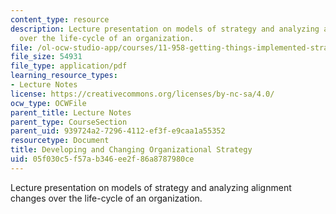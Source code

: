```yaml
---
content_type: resource
description: Lecture presentation on models of strategy and analyzing alignment changes
  over the life-cycle of an organization.
file: /ol-ocw-studio-app/courses/11-958-getting-things-implemented-strategy-people-performance-and-leadership-january-iap-2009/05f030c5f57ab346ee2f86a8787980ce_slides2.pdf
file_size: 54931
file_type: application/pdf
learning_resource_types:
- Lecture Notes
license: https://creativecommons.org/licenses/by-nc-sa/4.0/
ocw_type: OCWFile
parent_title: Lecture Notes
parent_type: CourseSection
parent_uid: 939724a2-7296-4112-ef3f-e9caa1a55352
resourcetype: Document
title: Developing and Changing Organizational Strategy
uid: 05f030c5-f57a-b346-ee2f-86a8787980ce
---
```

Lecture presentation on models of strategy and analyzing alignment changes over the life-cycle of an organization.